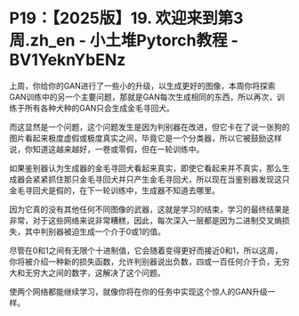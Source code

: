 # P19：【2025版】19. 欢迎来到第3周.zh_en - 小土堆Pytorch教程 - BV1YeknYbENz

上周，你给你的GAN进行了一些小的升级，以生成更好的图像，本周你将探索GAN训练中的另一个主要问题，那就是GAN每次生成相同的东西，所以再次，训练于所有各种犬种的GAN只会生成金毛寻回犬。

而这显然是一个问题，这个问题发生是因为判别器在改进，但它卡在了说一张狗的图片看起来极度虚假或极度真实之间，毕竟它是一个分类器，所以它被鼓励这样说，你知道这越来越好，一卷或零假，但在一轮训练中。

如果鉴别器认为生成器的金毛寻回犬看起来真实，即使它看起来并不真实，那么生成器会紧紧抓住那只金毛寻回犬并只产生金毛寻回犬，所以现在当鉴别器发现这只金毛寻回犬是假的，在下一轮训练中，生成器不知道去哪里。

因为它真的没有其他任何不同图像的武器，这就是学习的结束，学习的最终结果是非常，对于这些网络来说非常糟糕，因此，每次深入一层都是因为二进制交叉熵损失，其中判别器被迫生成一个介于0或1的值。

尽管在0和1之间有无限个十进制值，它会随着变得更好而接近0和1，所以这周，你将被介绍一种新的损失函数，允许判别器说出负数，四或一百任何介于负，无穷大和无穷大之间的数字，这解决了这个问题。

使两个网络都能继续学习，就像你将在你的任务中实现这个惊人的GAN升级一样。